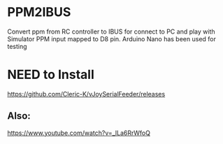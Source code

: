 # PPM2IBUS
Convert ppm from RC controller to IBUS for connect to PC and play with Simulator
PPM input mapped to D8 pin. Arduino Nano has been used for testing

# NEED to Install
https://github.com/Cleric-K/vJoySerialFeeder/releases

## Also:
https://www.youtube.com/watch?v=_lLa6RrWfoQ

